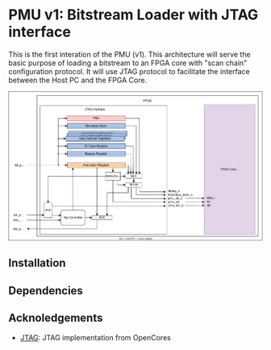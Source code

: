 # PMU v1: Bitstream Loader with JTAG interface

This is the first interation of the PMU (v1). This architecture will serve the basic purpose of loading a bitstream to an FPGA core with "scan chain" configuration protocol. It will use JTAG protocol to facilitate the interface between the Host PC and the FPGA Core.

<p>
  <img src="/docs/figures/PMUv1.svg">
</p>

## Installation

## Dependencies

## Acknoledgements
- [JTAG](https://github.com/freecores/jtag): JTAG implementation from OpenCores
